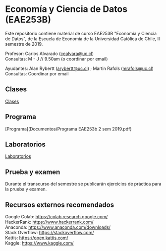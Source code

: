 # Economía y Ciencia de Datos (EAE253B)

Este repositorio contiene material de curso EAE253B "Economía y Ciencia de Datos", de la Escuela de Economía de la Universidad Católica de Chile, II semestre de 2019.  

Profesor: Carlos Alvarado (cealvara@uc.cl)  
Consultas: M - J // 9.50am (o coordinar por email)  
  
Ayudantes: Alan Rybertt (arybertt@uc.cl) ; Martin Rafols (mrafols@uc.cl)  
Consultas: Coordinar por email  

## Clases

[Clases](Clases/)

## Programa

[Programa](Documentos/Programa EAE253b 2 sem 2019.pdf)

## Laboratorios

[Laboratorios](Laboratorios/)

## Prueba y examen

Durante el transcurso del semestre se publicarán ejercicios de práctica para la prueba y examen.

## Recursos externos recomendados

Google Colab: https://colab.research.google.com/  
HackerRank: https://www.hackerrank.com/  
Anaconda: https://www.anaconda.com/downloads/  
Stack Overflow: https://stackoverflow.com/  
Kattis: https://open.kattis.com/  
Kaggle: https://www.kaggle.com/  
